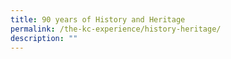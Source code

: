 ```yaml
---
title: 90 years of History and Heritage
permalink: /the-kc-experience/history-heritage/
description: ""
---
```


